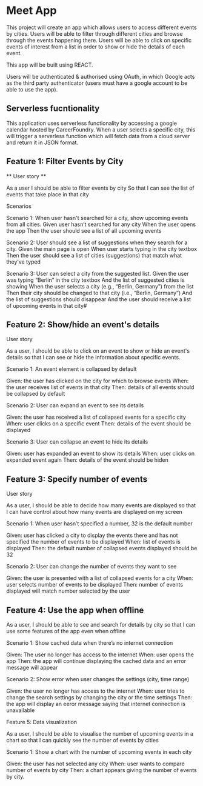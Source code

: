 # Meet App #

This project will create an app which allows users to access different events by cities. Users will be able to filter through different cities and browse through the events happening there. Users will be able to click on specific events of interest from a list in order to show or hide the details of each event. 

This app will be built using REACT.

Users will be authenticated & authorised using OAuth, in which Google acts as the third party authenticator (users must have a google account to be able to use the app).


## Serverless fucntionality ##

This application uses serverless functionality by accessing a google calendar hosted by CareerFoundry. When a user selects a specific city, this will trigger a serverless function which will fetch data from a cloud server and return it in JSON format. 

## Feature 1: Filter Events by City

** User story ** 

As a user I should be able to filter events by city So that I can see the list of events that take place in that city

Scenarios

Scenario 1: When user hasn't searched for a city, show upcoming events from all cities. Given user hasn’t searched for any city When the user opens the app Then the user should see a list of all upcoming events

Scenario 2: User should see a list of suggestions when they search for a city. Given the main page is open When user starts typing in the city textbox Then the user should see a list of cities (suggestions) that match what they’ve typed

Scenario 3: User can select a city from the suggested list. Given the user was typing “Berlin” in the city textbox And the list of suggested cities is showing When the user selects a city (e.g., “Berlin, Germany”) from the list Then their city should be changed to that city (i.e., “Berlin, Germany”) And the list of suggestions should disappear And the user should receive a list of upcoming events in that city#

## Feature 2: Show/hide an event's details

User story

As a user, I should be able to click on an event to show or hide an event's details so that I can see or hide the information about specific events.

Scenario 1: An event element is collapsed by default

Given: the user has clicked on the city for which to browse events
When: the user receives list of events in that city
Then: details of all events should be collapsed by default

Scenario 2: User can expand an event to see its details

Given: the user has received a list of collapsed events for a specific city
When: user clicks on a specific event
Then: details of the event should be displayed

Scenario 3: User can collapse an event to hide its details

Given: user has expanded an event to show its details
When: user clicks on expanded event again
Then: details of the event should be hiden

## Feature 3: Specify number of events

User story

As a user, I should be able to decide how many events are displayed so that I can have control about how many events are displayed on my screen

Scenario 1: When user hasn’t specified a number, 32 is the default number

Given: user has clicked a city to display the events there and has not specified the number of events to be displayed
When: list of events is displayed
Then: the default number of collapsed events displayed should be 32

Scenario 2: User can change the number of events they want to see

Given: the user is presented with a list of collapsed events for a city
When: user selects number of events to be displayed
Then: number of events displayed will match number selected by the user

## Feature 4: Use the app when offline

As a user, I should be able to see and search for details by city so that I can use some features of the app even when offline

Scenario 1: Show cached data when there’s no internet connection

Given: The user no longer has access to the internet
When: user opens the app
Then: the app will continue displaying the cached data and an error message will appear

Scenario 2: Show error when user changes the settings (city, time range)

Given: the user no longer has access to the internet
When: user tries to change the search settings by changing the city or the time settings
Then: the app will display an eeror message saying that internet connection is unavailable

Feature 5: Data visualization

As a user, I should be able to visualise the number of upcoming events in a chart so that I can quickly see the number of events by cities

Scenario 1: Show a chart with the number of upcoming events in each city

Given: the user has not selected any city
When: user wants to compare number of events by city
Then: a chart appears giving the number of events by city.
